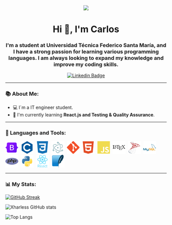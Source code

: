 <div id= "header" align="center">
  <img src="https://media.giphy.com/media/Dh5q0sShxgp13DwrvG/giphy.gif?cid=790b7611zkz0naswhxyvggt0dqq7nlqq3si30i0aliaiax4c&ep=v1_gifs_search&rid=giphy.gif&ct=g" width="250"/>
  <h1 align="center">Hi 👋, I'm Carlos</h1>
    <h3 align="center">I'm a student at Universidad Técnica Federico Santa María, and I have a strong passion for learning various programming languages. I am always looking to expand my knowledge and improve my coding skills.</h3>
</div>
<link rel="stylesheet" href="https://cdnjs.cloudflare.com/ajax/libs/font-awesome/6.0.0-beta3/css/all.min.css">

<div id = "badges" align="center"> 
  <a href="https://www.linkedin.com/in/carlos-arévalo-a898a7227/">
    <img src="https://img.shields.io/badge/LinkedIn-blue?style=for-the-badge&logo=linkedin&logoColor=white" alt="Linkedin Badge" />
  </a>
</div>

---

### 📚 About Me:
- 💻 I´m a IT engineer student.
- 🌱 I'm currently learning **React.js and Testing & Quality Assurance**.

---

<div align="left">
  <h3> 🔨 Languages and Tools:</h3>  
  <img src="https://github.com/devicons/devicon/blob/master/icons/bootstrap/bootstrap-original.svg" title="Boostrap" alt="boostrap" width = "40" height="40"/>&nbsp;
  <img src="https://github.com/devicons/devicon/blob/master/icons/c/c-plain.svg" title="C" alt="C" width="40" height="40"/>&nbsp;
  <img src="https://github.com/devicons/devicon/blob/master/icons/css3/css3-plain.svg" title="css3" alt="css" width="40" height="40"/>&nbsp;
  <img src="https://github.com/devicons/devicon/blob/master/icons/electron/electron-original.svg" title="Electron" alt="electron" width="40" height="40"/>&nbsp;
  <img src="https://github.com/devicons/devicon/blob/master/icons/git/git-plain.svg" title="Git" alt="git" width="40" height="40"/>&nbsp;
  <img src="https://github.com/devicons/devicon/blob/master/icons/html5/html5-plain.svg" title="HTML5" alt="HTML" width="40" height="40"/>&nbsp;
  <img src="https://github.com/devicons/devicon/blob/master/icons/javascript/javascript-plain.svg" title="JavaScript" alt="javascript" width="40" height="40"/>&nbsp;
  <img src="https://github.com/devicons/devicon/blob/master/icons/latex/latex-original.svg" title="Latex" alt="Latex" width="40" height="40"/>&nbsp;
  <img src="https://github.com/devicons/devicon/blob/master/icons/microsoftsqlserver/microsoftsqlserver-original.svg" title="Microsft SQL Server" alt="sqlserver" width="40" height="40"/>&nbsp;
  <img src="https://github.com/devicons/devicon/blob/master/icons/mysql/mysql-original-wordmark.svg" title="Mysql" alt="mysql" width="40" height="40"/>&nbsp;
  <img src="https://github.com/devicons/devicon/blob/master/icons/php/php-original.svg" title="PHP" alt="PHP" width="40" height="40"/>&nbsp;
  <img src="https://github.com/devicons/devicon/blob/master/icons/python/python-original.svg" title="Python" alt="python" width="40" height="40"/>&nbsp;
  <img src="https://github.com/devicons/devicon/blob/master/icons/react/react-original-wordmark.svg" title="React" alt="react" width="40" height="40"/>&nbsp;
  <img src="https://github.com/devicons/devicon/blob/master/icons/sqlite/sqlite-original.svg" title="SQLite" alt="sqlite" width="40" height="40"/>&nbsp;
</div>

---

### 📊 My Stats:

[![GitHub Streak](https://streak-stats.demolab.com/?user=Xharless?&locale=es)](https://git.io/streak-stats)

![Xharless GitHub stats](https://github-readme-stats.vercel.app/api?username=Xharless&show_icons=true&theme=radical)

![Top Langs](https://github-readme-stats.vercel.app/api/top-langs/?username=Xharless&layout=compact)
